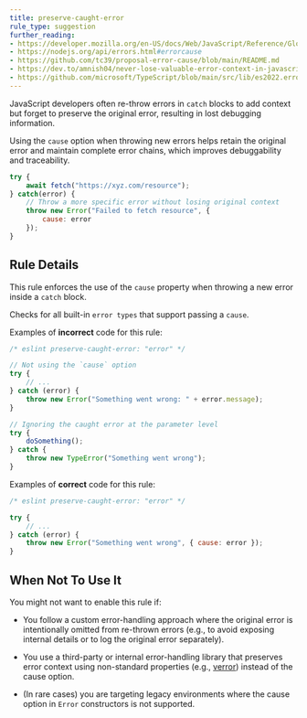 ```yaml
---
title: preserve-caught-error
rule_type: suggestion
further_reading:
- https://developer.mozilla.org/en-US/docs/Web/JavaScript/Reference/Global_Objects/Error/cause
- https://nodejs.org/api/errors.html#errorcause
- https://github.com/tc39/proposal-error-cause/blob/main/README.md
- https://dev.to/amnish04/never-lose-valuable-error-context-in-javascript-3aco
- https://github.com/microsoft/TypeScript/blob/main/src/lib/es2022.error.d.ts
---
```


JavaScript developers often re-throw errors in `catch` blocks to add context but forget to preserve the original error, resulting in lost debugging information.

Using the `cause` option when throwing new errors helps retain the original error and maintain complete error chains, which improves debuggability and traceability.

```js
try {
	await fetch("https://xyz.com/resource");
} catch(error) {
	// Throw a more specific error without losing original context
	throw new Error("Failed to fetch resource", {
		cause: error
	});
}
```

## Rule Details

This rule enforces the use of the `cause` property when throwing a new error inside a `catch` block.

Checks for all built-in `error types` that support passing a `cause`.

Examples of **incorrect** code for this rule:

```js
/* eslint preserve-caught-error: "error" */

// Not using the `cause` option
try {
    // ...
} catch (error) {
    throw new Error("Something went wrong: " + error.message);
}

// Ignoring the caught error at the parameter level
try {
	doSomething();
} catch {
	throw new TypeError("Something went wrong");
}
```

Examples of **correct** code for this rule:

```js
/* eslint preserve-caught-error: "error" */

try {
    // ...
} catch (error) {
    throw new Error("Something went wrong", { cause: error });
}
```


## When Not To Use It

You might not want to enable this rule if:

- You follow a custom error-handling approach where the original error is intentionally omitted from re-thrown errors (e.g., to avoid exposing internal details or to log the original error separately).

- You use a third-party or internal error-handling library that preserves error context using non-standard properties (e.g., [verror](https://www.npmjs.com/package/verror)) instead of the cause option.

- (In rare cases) you are targeting legacy environments where the cause option in `Error` constructors is not supported.
